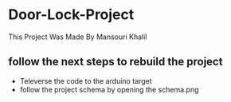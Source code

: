 # Door-Lock-Project
This Project Was Made By Mansouri Khalil 

## follow the next steps to rebuild the project 
- Televerse the code to the arduino target 
- follow the project schema by opening the schema.png